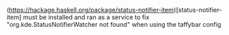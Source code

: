 (https://hackage.haskell.org/package/status-notifier-item)[status-notifier-item] must be installed and ran as a service to fix "org.kde.StatusNotifierWatcher not found" when using the taffybar config
